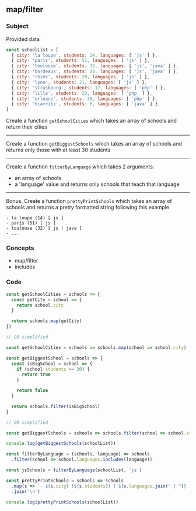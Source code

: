 ## map/filter

### Subject

Provided data
```javascript
const schoolList = [ 
  { city: 'la loupe', students: 14, languages: [ 'js' ] },
  { city: 'paris', students: 51, languages: [ 'js' ] },
  { city: 'toulouse', students: 32, languages: [ 'js', 'java' ] },
  { city: 'bordeaux', students: 28, languages: [ 'js', 'java' ] },
  { city: 'reims', students: 20, languages: [ 'js' ] },
  { city: 'lyon', students: 21, languages: [ 'js' ] },
  { city: 'strasbourg', students: 17, languages: [ 'php' ] },
  { city: 'lille', students: 23, languages: [ 'php' ] },
  { city: 'orleans', students: 30, languages: [ 'php' ] },
  { city: 'biarritz', students: 0, languages: [ 'java' ] },
]
```

Create a function `getSchoolCities` which takes an array of schools and return their cities

---

Create a function `getBiggestSchools` which takes an array of schools and returns only those with at least 30 students

---

Create a function `filterByLanguage` which takes 2 arguments:
  - an array of schools
  - a 'language' value
and returns only schools that teach that language

---

Bonus. Create a function `prettyPrintSchools` which takes an array of schools and returns a pretty formatted string following this example
```
- la loupe (14) [ js ]
- paris (51) [ js ]
- toulouse (32) [ js | java ]
- ...
```

### Concepts
- map/filter
- includes

### Code

```javascript
const getSchoolCities = schools => {
  const getCity = school => {
    return school.city
  }

  return schools.map(getCity)
})

// OR simplified

const getSchoolCities = schools => schools.map(school => school.city)
```

```javascript
const getBiggestSchool = schools => {
  const isBigSchool = school => {
    if (school.students >= 30) {
      return true
    }

    return false
  }

  return schools.filter(isBigSchool)
}

// OR simplified

const getBiggestSchools = schools => schools.filter(school => school.students >= 30)

console.log(getBiggestSchools(schoolList))
```

```javascript
const filterByLanguage = (schools, language) => schools
  .filter(school => school.languages.includes(language))

const jsSchools = filterByLanguage(schoolList, 'js')
```


```javascript
const prettyPrintSchools = schools => schools
  .map(s => `- ${s.city} (${s.students}) [ ${s.languages.join(" | ")} ]`)
  .join('\n')
  
console.log(prettyPrintSchools(schoolList))
```
